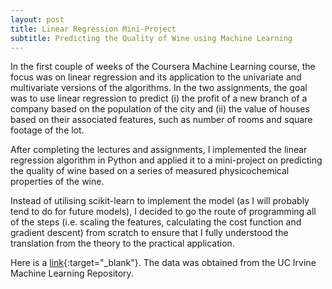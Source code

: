 ```yaml
---
layout: post
title: Linear Regression Mini-Project
subtitle: Predicting the Quality of Wine using Machine Learning
---
```


In the first couple of weeks of the Coursera Machine Learning course, the focus was on linear regression and its application to the univariate and multivariate versions of the algorithms. In the two assignments, the goal was to use linear regression to predict (i) the profit of a new branch of a company based on the population of the city and (ii) the value of houses based on their associated features, such as number of rooms and square footage of the lot. 

After completing the lectures and assignments, I implemented the linear regression algorithm in Python and applied it to a mini-project on predicting the quality of wine based on a series of measured physicochemical properties of the wine. 

Instead of utilising scikit-learn to implement the model (as I will probably tend to do for future models), I decided to go the route of programming all of the steps (i.e. scaling the features, calculating the cost function and gradient descent) from scratch to ensure that I fully understood the translation from the theory to the practical application.  

Here is a [link](https://github.com/nickramskill/nickramskill.github.io/blob/master/_posts/MultivariateLinReg.ipynb){:target="_blank"}. The data was obtained from the UC Irvine Machine Learning Repository.  

